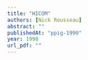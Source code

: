 ```yaml
---
title: "HICOM"
authors: [Nick Rousseau]
abstract: ""
publishedAt: "ppig-1990"
year: 1990
url_pdf: ""
---
```

